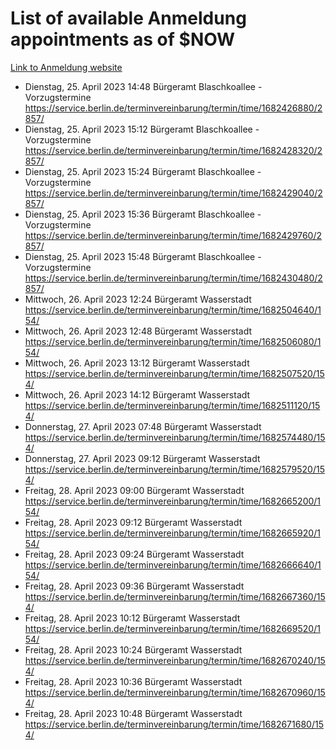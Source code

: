 # List of available Anmeldung appointments as of $NOW
[Link to Anmeldung website](https://service.berlin.de/terminvereinbarung/termin/tag.php?termin=1&anliegen[]=120686&dienstleisterlist=122210,122217,327316,122219,327312,122227,327314,122231,327346,122243,327348,122254,122252,329742,122260,329745,122262,329748,122271,327278,122273,327274,122277,327276,330436,122280,327294,122282,327290,122284,327292,122291,327270,122285,327266,122286,327264,122296,327268,150230,329760,122297,327286,122294,327284,122312,329763,122314,329775,122304,327330,122311,327334,122309,327332,317869,122281,327352,122279,329772,122283,122276,327324,122274,327326,122267,329766,122246,327318,122251,327320,122257,327322,122208,327298,122226,327300&herkunft=http%3A%2F%2Fservice.berlin.de%2Fdienstleistung%2F120686%2F)
- Dienstag, 25. April 2023 14:48 Bürgeramt Blaschkoallee - Vorzugstermine https://service.berlin.de/terminvereinbarung/termin/time/1682426880/2857/
- Dienstag, 25. April 2023 15:12 Bürgeramt Blaschkoallee - Vorzugstermine https://service.berlin.de/terminvereinbarung/termin/time/1682428320/2857/
- Dienstag, 25. April 2023 15:24 Bürgeramt Blaschkoallee - Vorzugstermine https://service.berlin.de/terminvereinbarung/termin/time/1682429040/2857/
- Dienstag, 25. April 2023 15:36 Bürgeramt Blaschkoallee - Vorzugstermine https://service.berlin.de/terminvereinbarung/termin/time/1682429760/2857/
- Dienstag, 25. April 2023 15:48 Bürgeramt Blaschkoallee - Vorzugstermine https://service.berlin.de/terminvereinbarung/termin/time/1682430480/2857/
- Mittwoch, 26. April 2023 12:24 Bürgeramt Wasserstadt https://service.berlin.de/terminvereinbarung/termin/time/1682504640/154/
- Mittwoch, 26. April 2023 12:48 Bürgeramt Wasserstadt https://service.berlin.de/terminvereinbarung/termin/time/1682506080/154/
- Mittwoch, 26. April 2023 13:12 Bürgeramt Wasserstadt https://service.berlin.de/terminvereinbarung/termin/time/1682507520/154/
- Mittwoch, 26. April 2023 14:12 Bürgeramt Wasserstadt https://service.berlin.de/terminvereinbarung/termin/time/1682511120/154/
- Donnerstag, 27. April 2023 07:48 Bürgeramt Wasserstadt https://service.berlin.de/terminvereinbarung/termin/time/1682574480/154/
- Donnerstag, 27. April 2023 09:12 Bürgeramt Wasserstadt https://service.berlin.de/terminvereinbarung/termin/time/1682579520/154/
- Freitag, 28. April 2023 09:00 Bürgeramt Wasserstadt https://service.berlin.de/terminvereinbarung/termin/time/1682665200/154/
- Freitag, 28. April 2023 09:12 Bürgeramt Wasserstadt https://service.berlin.de/terminvereinbarung/termin/time/1682665920/154/
- Freitag, 28. April 2023 09:24 Bürgeramt Wasserstadt https://service.berlin.de/terminvereinbarung/termin/time/1682666640/154/
- Freitag, 28. April 2023 09:36 Bürgeramt Wasserstadt https://service.berlin.de/terminvereinbarung/termin/time/1682667360/154/
- Freitag, 28. April 2023 10:12 Bürgeramt Wasserstadt https://service.berlin.de/terminvereinbarung/termin/time/1682669520/154/
- Freitag, 28. April 2023 10:24 Bürgeramt Wasserstadt https://service.berlin.de/terminvereinbarung/termin/time/1682670240/154/
- Freitag, 28. April 2023 10:36 Bürgeramt Wasserstadt https://service.berlin.de/terminvereinbarung/termin/time/1682670960/154/
- Freitag, 28. April 2023 10:48 Bürgeramt Wasserstadt https://service.berlin.de/terminvereinbarung/termin/time/1682671680/154/
